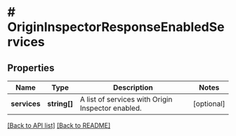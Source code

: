 # # OriginInspectorResponseEnabledServices

## Properties

Name | Type | Description | Notes
------------ | ------------- | ------------- | -------------
**services** | **string[]** | A list of services with Origin Inspector enabled. | [optional] 


[[Back to API list]](../../README.md#endpoints) [[Back to README]](../../README.md)
